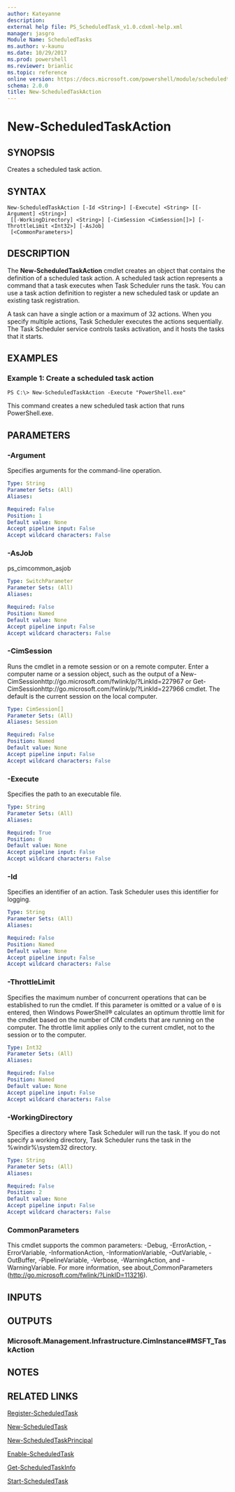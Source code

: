```yaml
---
author: Kateyanne
description: 
external help file: PS_ScheduledTask_v1.0.cdxml-help.xml
manager: jasgro
Module Name: ScheduledTasks
ms.author: v-kaunu
ms.date: 10/29/2017
ms.prod: powershell
ms.reviewer: brianlic
ms.topic: reference
online version: https://docs.microsoft.com/powershell/module/scheduledtasks/new-scheduledtaskaction?view=windowsserver2012r2-ps&wt.mc_id=ps-gethelp
schema: 2.0.0
title: New-ScheduledTaskAction
---
```


# New-ScheduledTaskAction

## SYNOPSIS
Creates a scheduled task action.

## SYNTAX

```
New-ScheduledTaskAction [-Id <String>] [-Execute] <String> [[-Argument] <String>]
 [[-WorkingDirectory] <String>] [-CimSession <CimSession[]>] [-ThrottleLimit <Int32>] [-AsJob]
 [<CommonParameters>]
```

## DESCRIPTION
The **New-ScheduledTaskAction** cmdlet creates an object that contains the definition of a scheduled task action.
A scheduled task action represents a command that a task executes when Task Scheduler runs the task.
You can use a task action definition to register a new scheduled task or update an existing task registration.

A task can have a single action or a maximum of 32 actions.
When you specify multiple actions, Task Scheduler executes the actions sequentially.
The Task Scheduler service controls tasks activation, and it hosts the tasks that it starts.

## EXAMPLES

### Example 1: Create a scheduled task action
```
PS C:\> New-ScheduledTaskAction -Execute "PowerShell.exe"
```

This command creates a new scheduled task action that runs PowerShell.exe.

## PARAMETERS

### -Argument
Specifies arguments for the command-line operation.

```yaml
Type: String
Parameter Sets: (All)
Aliases: 

Required: False
Position: 1
Default value: None
Accept pipeline input: False
Accept wildcard characters: False
```

### -AsJob
ps_cimcommon_asjob

```yaml
Type: SwitchParameter
Parameter Sets: (All)
Aliases: 

Required: False
Position: Named
Default value: None
Accept pipeline input: False
Accept wildcard characters: False
```

### -CimSession
Runs the cmdlet in a remote session or on a remote computer.
Enter a computer name or a session object, such as the output of a New-CimSessionhttp://go.microsoft.com/fwlink/p/?LinkId=227967 or Get-CimSessionhttp://go.microsoft.com/fwlink/p/?LinkId=227966 cmdlet.
The default is the current session on the local computer.

```yaml
Type: CimSession[]
Parameter Sets: (All)
Aliases: Session

Required: False
Position: Named
Default value: None
Accept pipeline input: False
Accept wildcard characters: False
```

### -Execute
Specifies the path to an executable file.

```yaml
Type: String
Parameter Sets: (All)
Aliases: 

Required: True
Position: 0
Default value: None
Accept pipeline input: False
Accept wildcard characters: False
```

### -Id
Specifies an identifier of an action.
Task Scheduler uses this identifier for logging.

```yaml
Type: String
Parameter Sets: (All)
Aliases: 

Required: False
Position: Named
Default value: None
Accept pipeline input: False
Accept wildcard characters: False
```

### -ThrottleLimit
Specifies the maximum number of concurrent operations that can be established to run the cmdlet.
If this parameter is omitted or a value of `0` is entered, then Windows PowerShell® calculates an optimum throttle limit for the cmdlet based on the number of CIM cmdlets that are running on the computer.
The throttle limit applies only to the current cmdlet, not to the session or to the computer.

```yaml
Type: Int32
Parameter Sets: (All)
Aliases: 

Required: False
Position: Named
Default value: None
Accept pipeline input: False
Accept wildcard characters: False
```

### -WorkingDirectory
Specifies a directory where Task Scheduler will run the task.
If you do not specify a working directory, Task Scheduler runs the task in the %windir%\system32 directory.

```yaml
Type: String
Parameter Sets: (All)
Aliases: 

Required: False
Position: 2
Default value: None
Accept pipeline input: False
Accept wildcard characters: False
```

### CommonParameters
This cmdlet supports the common parameters: -Debug, -ErrorAction, -ErrorVariable, -InformationAction, -InformationVariable, -OutVariable, -OutBuffer, -PipelineVariable, -Verbose, -WarningAction, and -WarningVariable. For more information, see about_CommonParameters (http://go.microsoft.com/fwlink/?LinkID=113216).

## INPUTS

## OUTPUTS

### Microsoft.Management.Infrastructure.CimInstance#MSFT_TaskAction

## NOTES

## RELATED LINKS

[Register-ScheduledTask](./Register-ScheduledTask.md)

[New-ScheduledTask](./New-ScheduledTask.md)

[New-ScheduledTaskPrincipal](./New-ScheduledTaskPrincipal.md)

[Enable-ScheduledTask](./Enable-ScheduledTask.md)

[Get-ScheduledTaskInfo](./Get-ScheduledTaskInfo.md)

[Start-ScheduledTask](./Start-ScheduledTask.md)

